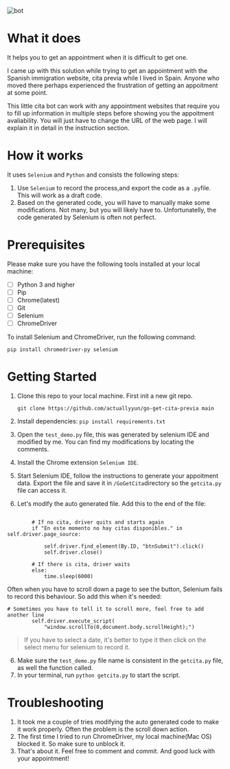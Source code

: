 ![bot](https://media.giphy.com/media/urvsFBDfR6N32/giphy.gif)


# What it does
It helps you to get an appointment when it is difficult to get one. 

I came up with this solution while trying to get an appointment with the Spanish immigration website, cita previa while I lived in Spain. Anyone who moved there perhaps experienced the frustration of getting an appoitment at some point.   

This little cita bot can work with any appointment websites that require you to fill up information in multiple steps before showing you the appoitment avaliability. You will just have to change the URL of the web page. I will explain it in detail in the instruction section.

# How it works

It uses `Selenium` and `Python` and consists the following steps:

1. Use `Selenium` to record the process,and export the code as a `.py`file. This will work as a draft code. 
2. Based on the generated code, you will have to manually make some modifications. Not many, but you will likely have to. Unfortunatelly, the code generated by Selenium is often not perfect. 

# Prerequisites

Please make sure you have the following tools installed at your local machine:
- [ ] Python 3 and higher
- [ ] Pip
- [ ] Chrome(latest)
- [ ] Git
- [ ] Selenium
- [ ] ChromeDriver

To install Selenium and ChromeDriver, run the following command:

``` 
pip install chromedriver-py selenium

```

# Getting Started

1. Clone this repo to your local machine. 
   First init a new git repo. 

   ```
   git clone https://github.com/actuallyyun/go-get-cita-previa main
   ```
2. Install dependencies: `pip install requirements.txt`
3. Open the ```test_demo.py``` file, this was generated by selenium IDE and modified by me. You can find my modifications by locating the comments.
4. Install the Chrome extension ```Selenium IDE```.
5. Start Selenium IDE, follow the instructions to generate your appoitment data. Export the file and save it in `/GoGetCita`directory so the  `getcita.py` file can access it.
6. Let's modify the auto generated file. Add this to the end of the file:
```

        # If no cita, driver quits and starts again
        if "En este momento no hay citas disponibles." in self.driver.page_source:

            self.driver.find_element(By.ID, "btnSubmit").click()
            self.driver.close()

        # If there is cita, driver waits
        else:
            time.sleep(6000)
```
Often when you have to scroll down a page to see the button, Selenium fails to record this behaviour. So add this when it's needed:
```
# Sometimes you have to tell it to scroll more, feel free to add another line
        self.driver.execute_script(
            "window.scrollTo(0,document.body.scrollHeight);")
```
> If you have to select a date, it's better to type it then click on the select menu for selenium to record it.
> 
6. Make sure the ```test_demo.py``` file name is consistent in the ```getcita.py``` file, as well the function called.
7. In your terminal, run ```python getcita.py``` to start the script.

# Troubleshooting
1. It took me a couple of tries modifying the auto generated code to make it work properly. Often the problem is the scroll down action.
2. The first time I tried to run ChromeDriver, my local machine(Mac OS) blocked it. So make sure to unblock it. 
3. That's about it. Feel free to comment and commit. And good luck with your appointment!  
